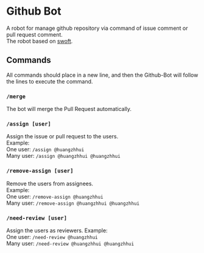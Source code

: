 # Github Bot
A robot for manage github repository via command of issue comment or pull request comment.   
The robot based on [swoft](https://github.com/swoft-cloud/swoft).

## Commands
All commands should place in a new line, and then the Github-Bot will follow the lines to execute the command.

### `/merge`
The bot will merge the Pull Request automatically.

### `/assign [user]`
Assign the issue or pull request to the users.   
Example:    
One user: `/assign @huangzhhui`   
Many user: `/assign @huangzhhui @huangzhhui`


### `/remove-assign [user]`
Remove the users from assignees.   
Example:    
One user: `/remove-assign @huangzhhui`   
Many user: `/remove-assign @huangzhhui @huangzhhui`

### `/need-review [user]`
Assign the users as reviewers.
Example:    
One user: `/need-review @huangzhhui`   
Many user: `/need-review @huangzhhui @huangzhhui`